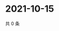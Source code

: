 # 2021-10-15

共 0 条

<!-- BEGIN WEIBO -->
<!-- 最后更新时间 Fri Oct 15 2021 22:00:58 GMT+0800 (China Standard Time) -->

<!-- END WEIBO -->
